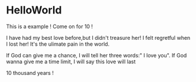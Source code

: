 # HelloWorld
This is a example ! Come on for 10 !

I have had my best love before,but I didn't treasure her! I felt regretful when I lost her! It's the ulimate pain in the world.

If God can give me a chance, I will tell her three words:" I love you". If God wanna give me a time limit, I will say this love will last

10 thousand years !
